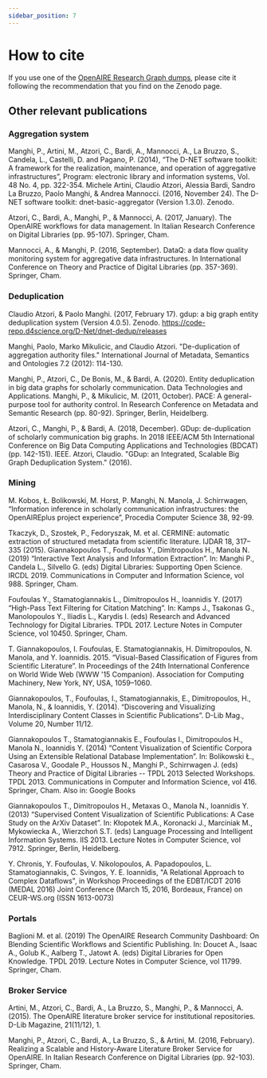 ```yaml
---
sidebar_position: 7
---
```


# How to cite

If you use one of the [OpenAIRE Research Graph dumps](https://zenodo.org/record/6616871), please cite it following the recommendation that you find on the Zenodo page.

## Other relevant publications

### Aggregation system
Manghi, P., Artini, M., Atzori, C., Bardi, A., Mannocci, A., La Bruzzo, S., Candela, L., Castelli, D. and Pagano, P. (2014), “The D-NET software toolkit: A framework for the realization, maintenance, and operation of aggregative infrastructures”, Program: electronic library and information systems, Vol. 48 No. 4, pp. 322-354. 
Michele Artini, Claudio Atzori, Alessia Bardi, Sandro La Bruzzo, Paolo Manghi, & Andrea Mannocci. (2016, November 24). The D-NET software toolkit: dnet-basic-aggregator (Version 1.3.0). Zenodo. <i className="fa-solid fa-arrow-up-right-from-square"></i>

Atzori, C., Bardi, A., Manghi, P., & Mannocci, A. (2017, January). The OpenAIRE workflows for data management. In Italian Research Conference on Digital Libraries (pp. 95-107). Springer, Cham.

Mannocci, A., & Manghi, P. (2016, September). DataQ: a data flow quality monitoring system for aggregative data infrastructures. In International Conference on Theory and Practice of Digital Libraries (pp. 357-369). Springer, Cham.

### Deduplication
Claudio Atzori, & Paolo Manghi. (2017, February 17). gdup: a big graph entity deduplication system (Version 4.0.5). Zenodo.  https://code-repo.d4science.org/D-Net/dnet-dedup/releases 

Manghi, Paolo, Marko Mikulicic, and Claudio Atzori. "De-duplication of aggregation authority files." International Journal of Metadata, Semantics and Ontologies 7.2 (2012): 114-130. 

Manghi, P., Atzori, C., De Bonis, M., & Bardi, A. (2020). Entity deduplication in big data graphs for scholarly communication. Data Technologies and Applications. 
Manghi, P., & Mikulicic, M. (2011, October). PACE: A general-purpose tool for authority control. In Research Conference on Metadata and Semantic Research (pp. 80-92). Springer, Berlin, Heidelberg. 

Atzori, C., Manghi, P., & Bardi, A. (2018, December). GDup: de-duplication of scholarly communication big graphs. In 2018 IEEE/ACM 5th International Conference on Big Data Computing Applications and Technologies (BDCAT) (pp. 142-151). IEEE. 
Atzori, Claudio. "GDup: an Integrated, Scalable Big Graph Deduplication System." (2016). 

### Mining

M. Kobos, Ł. Bolikowski, M. Horst, P. Manghi, N. Manola, J. Schirrwagen, “Information inference in scholarly communication infrastructures: the OpenAIREplus project experience”, Procedia Computer Science 38, 92-99. 

Tkaczyk, D., Szostek, P., Fedoryszak, M. et al. CERMINE: automatic extraction of structured metadata from scientific literature. IJDAR 18, 317–335 (2015). 
Giannakopoulos T., Foufoulas Y., Dimitropoulos H., Manola N. (2019) “Interactive Text Analysis and Information Extraction”. In: Manghi P., Candela L., Silvello G. (eds) Digital Libraries: Supporting Open Science. IRCDL 2019. Communications in Computer and Information Science, vol 988. Springer, Cham. 

Foufoulas Y., Stamatogiannakis L., Dimitropoulos H., Ioannidis Y. (2017) “High-Pass Text Filtering for Citation Matching”. In: Kamps J., Tsakonas G., Manolopoulos Y., Iliadis L., Karydis I. (eds) Research and Advanced Technology for Digital Libraries. TPDL 2017. Lecture Notes in Computer Science, vol 10450. Springer, Cham. 

T. Giannakopoulos, I. Foufoulas, E. Stamatogiannakis, H. Dimitropoulos, N. Manola, and Y. Ioannidis. 2015. “Visual-Based Classification of Figures from Scientific Literature”. In Proceedings of the 24th International Conference on World Wide Web (WWW '15 Companion). Association for Computing Machinery, New York, NY, USA, 1059–1060. 

Giannakopoulos, T., Foufoulas, I., Stamatogiannakis, E., Dimitropoulos, H., Manola, N., & Ioannidis, Y. (2014). “Discovering and Visualizing Interdisciplinary Content Classes in Scientific Publications”. D-Lib Mag., Volume 20, Number 11/12. 

Giannakopoulos T., Stamatogiannakis E., Foufoulas I., Dimitropoulos H., Manola N., Ioannidis Y. (2014) “Content Visualization of Scientific Corpora Using an Extensible Relational Database Implementation”. In: Bolikowski Ł., Casarosa V., Goodale P., Houssos N., Manghi P., Schirrwagen J. (eds) Theory and Practice of Digital Libraries -- TPDL 2013 Selected Workshops. TPDL 2013. Communications in Computer and Information Science, vol 416. Springer, Cham.  Also in: Google Books 

Giannakopoulos T., Dimitropoulos H., Metaxas O., Manola N., Ioannidis Y. (2013) “Supervised Content Visualization of Scientific Publications: A Case Study on the ArXiv Dataset”. In: Kłopotek M.A., Koronacki J., Marciniak M., Mykowiecka A., Wierzchoń S.T. (eds) Language Processing and Intelligent Information Systems. IIS 2013. Lecture Notes in Computer Science, vol 7912. Springer, Berlin, Heidelberg.
 
Y. Chronis, Y. Foufoulas, V. Nikolopoulos, A. Papadopoulos, L. Stamatogiannakis, C. Svingos, Y. E. Ioannidis, "A Relational Approach to Complex Dataflows", in Workshop Proceedings of the EDBT/ICDT 2016 (MEDAL 2016) Joint Conference (March 15, 2016, Bordeaux, France) on CEUR-WS.org (ISSN 1613-0073) 

### Portals
Baglioni M. et al. (2019) The OpenAIRE Research Community Dashboard: On Blending Scientific Workflows and Scientific Publishing. In: Doucet A., Isaac A., Golub K., Aalberg T., Jatowt A. (eds) Digital Libraries for Open Knowledge. TPDL 2019. Lecture Notes in Computer Science, vol 11799. Springer, Cham. 

### Broker Service
Artini, M., Atzori, C., Bardi, A., La Bruzzo, S., Manghi, P., & Mannocci, A. (2015). The OpenAIRE literature broker service for institutional repositories. D-Lib Magazine, 21(11/12), 1.

Manghi, P., Atzori, C., Bardi, A., La Bruzzo, S., & Artini, M. (2016, February). Realizing a Scalable and History-Aware Literature Broker Service for OpenAIRE. In Italian Research Conference on Digital Libraries (pp. 92-103). Springer, Cham.


